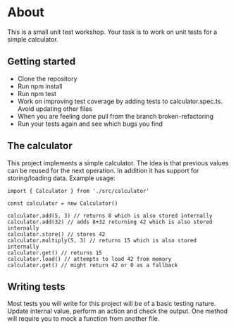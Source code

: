 # About

This is a small unit test workshop. Your task is to work on unit tests for a simple calculator. 

## Getting started

* Clone the repository
* Run npm install
* Run npm test
* Work on improving test coverage by adding tests to calculator.spec.ts. Avoid updating other files
* When you are feeling done pull from the branch broken-refactoring
* Run your tests again and see which bugs you find

## The calculator

This project implements a simple calculator. The idea is that previous values can be reused for the next operation. In addition it has support for storing/loading data. Example usage:

```
import { Calculator } from './src/calculator'

const calculator = new Calculator()

calculator.add(5, 3) // returns 8 which is also stored internally
calculator.add(32) // adds 8+32 returning 42 which is also stored internally
calculator.store() // stores 42
calculator.multiply(5, 3) // returns 15 which is also stored internally
calculator.get() // returns 15
calculator.load() // attempts to load 42 from memory
calculator.get() // might return 42 or 0 as a fallback
```

## Writing tests

Most tests you will write for this project will be of a basic testing nature. Update internal value, perform an action and check the output. One method will require you to mock a function from another file.